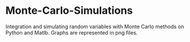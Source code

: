 # Monte-Carlo-Simulations
Integration and simulating random variables with Monte Carlo methods on Python and Matlb.
Graphs are represented in png files.
